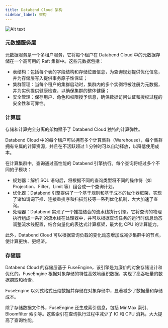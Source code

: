 ```yaml
---
title: Databend Cloud 架构
sidebar_label: 架构
---
```


![Alt text](@site/static/img/documents/overview/2.png)

### 元数据服务层

元数据服务是一个多租户服务，它将每个租户在 Databend Cloud 中的元数据存储在一个高可用的 Raft 集群中。这些元数据包括：

- 表结构：包括每个表的字段结构和存储位置信息，为查询规划提供优化信息，并为存储层写入提供事务原子性保证；
- 集群管理：当每个租户的集群启动时，集群内的多个实例将被注册为元数据，并为实例提供健康检查，以确保集群的整体健康；
- 安全管理：保存用户、角色和权限授予信息，确保数据访问认证和授权过程的安全性和可靠性。

### 计算层

存储和计算完全分离的架构赋予了 Databend Cloud 独特的计算弹性。

Databend Cloud 中的每个租户可以拥有多个计算集群（Warehouse），每个集群拥有专属的计算资源，并且在不活跃超过 1 分钟时可以自动释放，以降低使用成本。

在计算集群中，查询通过高性能的 Databend 引擎执行。每个查询将经过多个不同的子模块：

- 规划器：解析 SQL 语句后，将根据不同的查询类型将不同的操作符（如 Projection、Filter、Limit 等）组合成一个查询计划。
- 优化器：Databend 引擎提供了一个基于规则和基于成本的优化器框架，实现了诸如谓词下推、连接重排序和扫描剪枝等一系列优化机制，大大加速了查询。
- 处理器：Databend 实现了一个推拉结合的流水线执行引擎。它将查询的物理执行组成一系列的流水线在处理器中，并可以根据查询任务的运行时信息动态调整流水线配置，结合向量化的表达式计算框架，最大化 CPU 的计算能力。

此外，Databend Cloud 可以根据查询负载的变化动态增加或减少集群中的节点，使计算更快、更经济。

### 存储层

Databend Cloud 的存储层基于 FuseEngine，该引擎是为廉价的对象存储设计和优化的。FuseEngine 根据对象存储的特性高效地组织数据，实现了高吞吐量的数据摄取和检索。

FuseEngine 以列式格式压缩数据并存储在对象存储中，显著减少了数据量和存储成本。

除了存储数据文件外，FuseEngine 还生成索引信息，包括 MinMax 索引、Bloomfilter 索引等。这些索引在查询执行过程中减少了 IO 和 CPU 消耗，大大提高了查询性能。